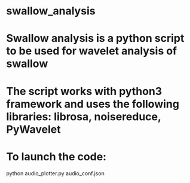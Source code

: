 # swallow_analysis
# Swallow analysis is a python script to be used for wavelet analysis of swallow
# The script works with python3 framework and uses the following libraries: librosa, noisereduce, PyWavelet
# To launch the code:

python audio_plotter.py audio_conf.json
